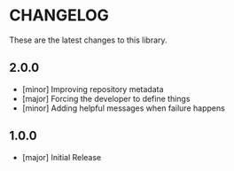 # CHANGELOG


These are the latest changes to this library.


## 2.0.0

  - [minor] Improving repository metadata
  - [major] Forcing the developer to define things
  - [minor] Adding helpful messages when failure happens

## 1.0.0

  - [major] Initial Release
